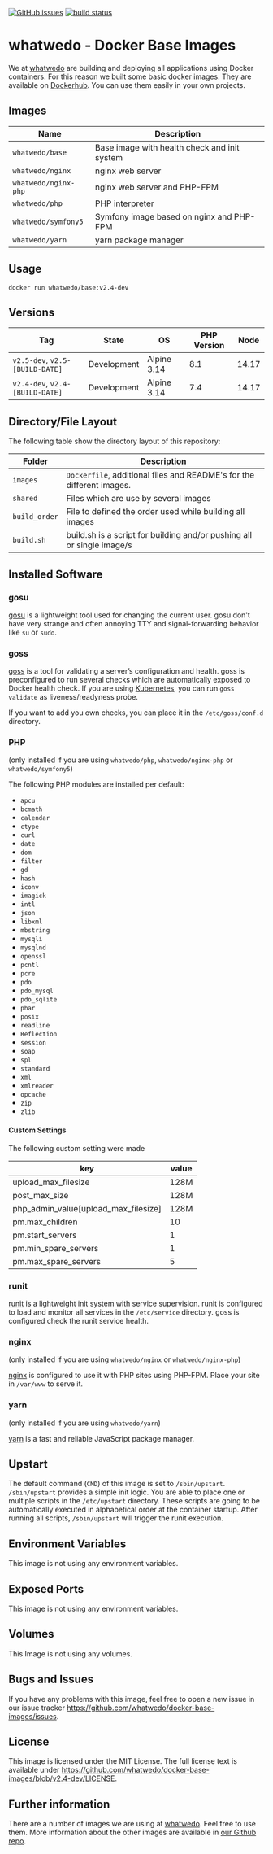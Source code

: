 [![GitHub issues](https://img.shields.io/github/issues/whatwedo/docker-base-images.svg)](https://github.com/whatwedo/docker-base-images/issues)
[![build status](https://dev.whatwedo.ch/whatwedo/docker-base-images/badges/v2.4-dev/pipeline.svg)](https://dev.whatwedo.ch/whatwedo/docker-base-images/commits/v2.4-dev)

# whatwedo - Docker Base Images

We at [whatwedo](https://whatwedo.ch/) are building and deploying all applications using Docker containers. For this reason we built some basic docker images. They are available on [Dockerhub](https://hub.docker.com/u/whatwedo/). You can use them easily in your own projects.


## Images

| Name | Description |
|---|---|
| `whatwedo/base` | Base image with health check and init system |
| `whatwedo/nginx` | nginx web server |
| `whatwedo/nginx-php` | nginx web server and PHP-FPM |
| `whatwedo/php` | PHP interpreter |
| `whatwedo/symfony5` | Symfony image based on nginx and PHP-FPM |
| `whatwedo/yarn` | yarn package manager |


## Usage

```
docker run whatwedo/base:v2.4-dev
```

## Versions

| Tag | State | OS | PHP Version | Node |
|---|---|---|---|---|
| `v2.5-dev`, `v2.5-[BUILD-DATE]` | Development | Alpine 3.14 | 8.1 | 14.17 |
| `v2.4-dev`, `v2.4-[BUILD-DATE]` | Development | Alpine 3.14 | 7.4 | 14.17 |


## Directory/File Layout

The following table show the directory layout of this repository:

| Folder | Description |
|---|---|
| `images` | `Dockerfile`, additional files and README's for the different images. |
| `shared`| Files which are use by several images |
| `build_order`| File to defined the order used while building all images |
| `build.sh`| build.sh is a script for building and/or pushing all or single image/s |


## Installed Software

### gosu

[gosu](https://github.com/tianon/gosu) is a lightweight tool used for changing the current user. gosu don't have very strange and often annoying TTY and signal-forwarding behavior like `su` or `sudo`.


### goss

[goss](https://github.com/aelsabbahy/goss) is a tool for validating a server’s configuration and health. goss is preconfigured to run several checks which are automatically exposed to Docker health check. If you are using [Kubernetes](https://kubernetes.io/), you can run `goss validate` as liveness/readyness probe.

If you want to add you own checks, you can place it in the `/etc/goss/conf.d` directory.

### PHP

(only installed if you are using `whatwedo/php`, `whatwedo/nginx-php` or `whatwedo/symfony5`)

The following PHP modules are installed per default:

- `apcu`
- `bcmath`
- `calendar`
- `ctype`
- `curl`
- `date`
- `dom`
- `filter`
- `gd`
- `hash`
- `iconv`
- `imagick`
- `intl`
- `json`
- `libxml`
- `mbstring`
- `mysqli`
- `mysqlnd`
- `openssl`
- `pcntl`
- `pcre`
- `pdo`
- `pdo_mysql`
- `pdo_sqlite`
- `phar`
- `posix`
- `readline`
- `Reflection`
- `session`
- `soap`
- `spl`
- `standard`
- `xml`
- `xmlreader`
- `opcache`
- `zip`
- `zlib`

#### Custom Settings
The following custom setting were made

|key|value|
|---|--- |
| upload_max_filesize| 128M |
| post_max_size| 128M |
| php_admin_value[upload_max_filesize]| 128M |
| pm.max_children| 10 |
| pm.start_servers| 1 |
| pm.min_spare_servers| 1 |
| pm.max_spare_servers| 5 | 
 
### runit

[runit](http://smarden.org/runit/) is a lightweight init system with service supervision. runit is configured to load and monitor all services in the `/etc/service` directory. goss is configured check the runit service health.



### nginx

(only installed if you are using `whatwedo/nginx` or `whatwedo/nginx-php`)

[nginx](https://www.nginx.com/) is configured to use it with PHP sites using PHP-FPM. Place your site in `/var/www` to serve it. 


### yarn

(only installed if you are using `whatwedo/yarn`)

[yarn](https://yarnpkg.com) is a fast and reliable JavaScript package manager. 


## Upstart

The default command (`CMD`) of this image is set to `/sbin/upstart`. `/sbin/upstart` provides a simple init logic. You are able to place one or multiple scripts in the `/etc/upstart` directory. These scripts are going to be automatically executed in alphabetical order at the container startup. After running all scripts, `/sbin/upstart` will trigger the runit execution.


## Environment Variables

This image is not using any environment variables.


## Exposed Ports

This image is not using any environment variables.


## Volumes

This Image is not using any volumes.

## Bugs and Issues

If you have any problems with this image, feel free to open a new issue in our issue tracker https://github.com/whatwedo/docker-base-images/issues.


## License

This image is licensed under the MIT License. The full license text is available under https://github.com/whatwedo/docker-base-images/blob/v2.4-dev/LICENSE.


## Further information

There are a number of images we are using at [whatwedo](https://whatwedo.ch/). Feel free to use them. More information about the other images are available in [our Github repo](https://github.com/whatwedo/docker-base-images).

